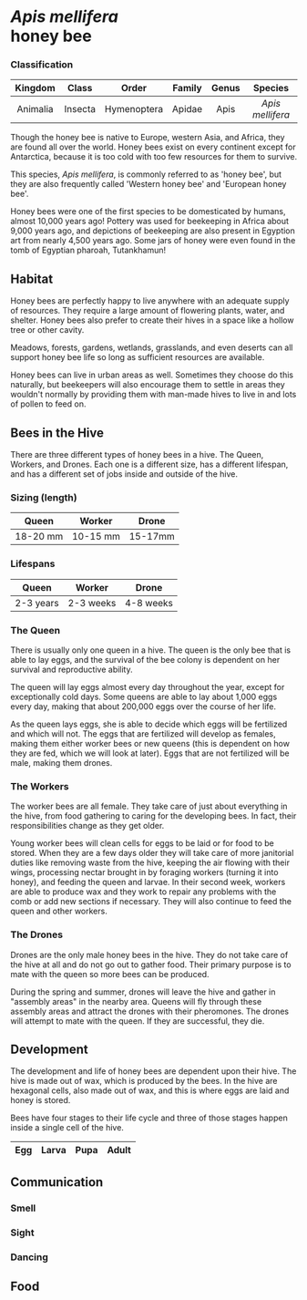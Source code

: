 # _Apis mellifera_ <br/> honey bee

### Classification

|  Kingdom   |  Class   |  Order   |  Family   |  Genus   |  Species  |
|:----------:|:--------:|:--------:|:---------:|:--------:|:---------:|
|  Animalia  |  Insecta | Hymenoptera | Apidae | Apis | _Apis mellifera_ |

Though the honey bee is native to Europe, western Asia, and Africa, they are found all over the world. Honey bees exist on every continent except for Antarctica, because it is too cold with too few resources for them to survive.

This species, _Apis mellifera_, is commonly referred to as 'honey bee', but they are also frequently called 'Western honey bee' and 'European honey bee'.

Honey bees were one of the first species to be domesticated by humans, almost 10,000 years ago! Pottery was used for beekeeping in Africa about 9,000 years ago, and depictions of beekeeping are also present in Egyption art from nearly 4,500 years ago. Some jars of honey were even found in the tomb of Egyptian pharoah, Tutankhamun!

## Habitat

Honey bees are perfectly happy to live anywhere with an adequate supply of resources. They require a large amount of flowering plants, water, and shelter. Honey bees also prefer to create their hives in a space like a hollow tree or other cavity.

Meadows, forests, gardens, wetlands, grasslands, and even deserts can all support honey bee life so long as sufficient resources are available.

Honey bees can live in urban areas as well. Sometimes they choose do this naturally, but beekeepers will also encourage them to settle in areas they wouldn't normally by providing them with man-made hives to live in and lots of pollen to feed on.

## Bees in the Hive

There are three different types of honey bees in a hive. The Queen, Workers, and Drones. Each one is a different size, has a different lifespan, and has a different set of jobs inside and outside of the hive.

### Sizing (length)

| Queen | Worker | Drone |
|:-----:|:------:|:-----:|
| 18-20 mm | 10-15 mm | 15-17mm |

### Lifespans

| Queen | Worker | Drone |
|:-----:|:------:|:-----:|
| 2-3 years | 2-3 weeks | 4-8 weeks |

### The Queen

There is usually only one queen in a hive. The queen is the only bee that is able to lay eggs, and the survival of the bee colony is dependent on her survival and reproductive ability.

The queen will lay eggs almost every day throughout the year, except for exceptionally cold days. Some queens are able to lay about 1,000 eggs every day, making that about 200,000 eggs over the course of her life.

As the queen lays eggs, she is able to decide which eggs will be fertilized and which will not. The eggs that are fertilized will develop as females, making them either worker bees or new queens (this is dependent on how they are fed, which we will look at later). Eggs that are not fertilized will be male, making them drones.

### The Workers

The worker bees are all female. They take care of just about everything in the hive, from food gathering to caring for the developing bees. In fact, their responsibilities change as they get older.

Young worker bees will clean cells for eggs to be laid or for food to be stored. When they are a few days older they will take care of more janitorial duties like removing waste from the hive, keeping the air flowing with their wings, processing nectar brought in by foraging workers (turning it into honey), and feeding the queen and larvae. In their second week, workers are able to produce wax and they work to repair any problems with the comb or add new sections if necessary. They will also continue to feed the queen and other workers.

### The Drones

Drones are the only male honey bees in the hive. They do not take care of the hive at all and do not go out to gather food. Their primary purpose is to mate with the queen so more bees can be produced.

During the spring and summer, drones will leave the hive and gather in "assembly areas" in the nearby area. Queens will fly through these assembly areas and attract the drones with their pheromones. The drones will attempt to mate with the queen. If they are successful, they die.

## Development

The development and life of honey bees are dependent upon their hive. The hive is made out of wax, which is produced by the bees. In the hive are hexagonal cells, also made out of wax, and this is where eggs are laid and honey is stored.

Bees have four stages to their life cycle and three of those stages happen inside a single cell of the hive.

| Egg | Larva | Pupa | Adult|
|-----|-------|------|------|

## Communication

### Smell

### Sight

### Dancing


## Food

